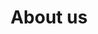 ---
title: "About us"
subTitle: >
        We’re here for those who refuse to settle. Who never stop moving forwards. Who  continue to search for new ideas and better experiences in everything they do. Because today’s hyper-connected world deserves a financial partner just as progressive. One that adapts to your needs, gives you control and constantly pushes you into new exciting spaces.
sliderImage:
  - image: "images/stor/story-01.jpg"
  - image: "images/stor/story-01.jpg"
  - image: "images/stor/story-01.jpg"
---